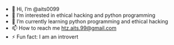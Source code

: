 - 👋 Hi, I’m @aits0099
- 👀 I’m interested in ethical hacking and python programming
- 🌱 I’m currently learning python programming and ethical hacking
- 📫 How to reach me htz.aits.99@gmail.com
- ⚡ Fun fact: I am an introvert

<!---
aits0099/aits0099 is a ✨ special ✨ repository because its `README.md` (this file) appears on your GitHub profile.
You can click the Preview link to take a look at your changes.
--->
